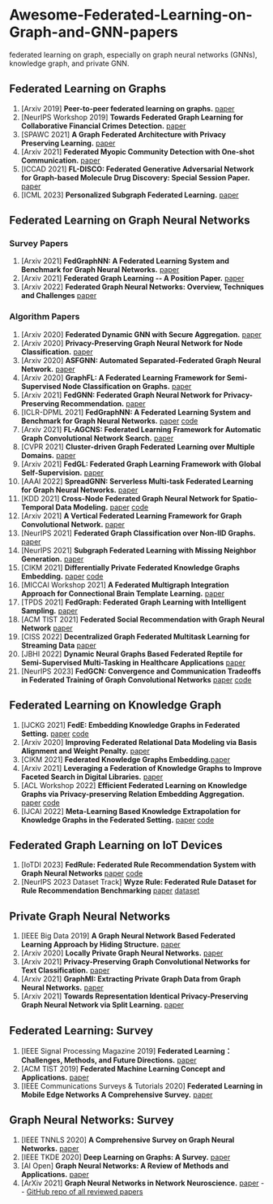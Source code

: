# Awesome-Federated-Learning-on-Graph-and-GNN-papers
federated learning on graph, especially on graph neural networks (GNNs), knowledge graph, and private GNN.

## Federated Learning on Graphs
1. \[Arxiv 2019\] **Peer-to-peer federated learning on graphs.** [paper](https://arxiv.org/pdf/1901.11173)
2. \[NeurIPS Workshop 2019\] **Towards Federated Graph Learning for Collaborative Financial Crimes Detection.** [paper](https://arxiv.org/pdf/1909.12946)
3. \[SPAWC 2021\] **A Graph Federated Architecture with Privacy Preserving Learning.** [paper](https://arxiv.org/pdf/2104.13215)
4. \[Arxiv 2021\] **Federated Myopic Community Detection with One-shot Communication.** [paper](https://arxiv.org/pdf/2106.07255)
5. \[ICCAD 2021\] **FL-DISCO: Federated Generative Adversarial Network for Graph-based Molecule Drug Discovery: Special Session Paper.** [paper](https://doi.org/10.1109/ICCAD51958.2021.9643440)
6. \[ICML 2023\] **Personalized Subgraph Federated Learning.** [paper](https://arxiv.org/abs/2206.10206)

## Federated Learning on Graph Neural Networks

### Survey Papers
1. \[Arxiv 2021\] **FedGraphNN: A Federated Learning System and Benchmark for Graph Neural Networks.** [paper](https://arxiv.org/pdf/2104.07145) 
2. \[Arxiv 2021\] **Federated Graph Learning -- A Position Paper.** [paper](https://arxiv.org/pdf/2105.11099)
2. \[Arxiv 2022\] **Federated Graph Neural Networks: Overview, Techniques and Challenges** [paper](https://arxiv.org/pdf/2202.07256)


### Algorithm Papers

1. \[Arxiv 2020\] **Federated Dynamic GNN with Secure Aggregation.** [paper](https://arxiv.org/pdf/2009.07351)
2. \[Arxiv 2020\] **Privacy-Preserving Graph Neural Network for Node Classification.** [paper](https://arxiv.org/pdf/2005.11903)
3. \[Arxiv 2020\] **ASFGNN: Automated Separated-Federated Graph Neural Network.** [paper](https://arxiv.org/pdf/2011.03248)
4. \[Arxiv 2020\] **GraphFL: A Federated Learning Framework for Semi-Supervised Node Classification on Graphs.** [paper](https://arxiv.org/pdf/2012.04187)
5. \[Arxiv 2021\] **FedGNN: Federated Graph Neural Network for Privacy-Preserving Recommendation.** [paper](https://arxiv.org/pdf/2102.04925)
6. \[ICLR-DPML 2021\] **FedGraphNN: A Federated Learning System and Benchmark for Graph Neural Networks.** [paper](https://arxiv.org/pdf/2104.07145) [code](https://github.com/FedML-AI/FedGraphNN)
7. \[Arxiv 2021\] **FL-AGCNS: Federated Learning Framework for Automatic Graph Convolutional Network Search.** [paper](https://arxiv.org/pdf/2104.04141)
8. \[CVPR 2021\] **Cluster-driven Graph Federated Learning over Multiple Domains.** [paper](https://arxiv.org/pdf/2104.14628)
9. \[Arxiv 2021\] **FedGL: Federated Graph Learning Framework with Global Self-Supervision.** [paper](https://arxiv.org/pdf/2105.03170)
10. \[AAAI 2022\] **SpreadGNN: Serverless Multi-task Federated Learning for Graph Neural Networks.** [paper](https://arxiv.org/pdf/2106.02743)
12. \[KDD 2021\] **Cross-Node Federated Graph Neural Network for Spatio-Temporal Data Modeling.** [paper](https://arxiv.org/pdf/2106.05223) [code](https://github.com/mengcz13/KDD2021_CNFGNN)
13. \[Arxiv 2021\] **A Vertical Federated Learning Framework for Graph Convolutional Network.** [paper](https://arxiv.org/pdf/2106.11593)
14. \[NeurIPS 2021\] **Federated Graph Classification over Non-IID Graphs.** [paper](https://arxiv.org/pdf/2106.13423)
15. \[NeurIPS 2021\] **Subgraph Federated Learning with Missing Neighbor Generation.** [paper](https://arxiv.org/pdf/2106.13430)
16. \[CIKM 2021\] **Differentially Private Federated Knowledge Graphs Embedding.** [paper](https://arxiv.org/pdf/2105.07615) [code](https://github.com/HKUST-KnowComp/FKGE)
17. \[MICCAI Workshop 2021\] **A Federated Multigraph Integration Approach for Connectional Brain Template Learning.** [paper](https://link.springer.com/chapter/10.1007/978-3-030-89847-2_4)
18. \[TPDS 2021] **FedGraph: Federated Graph Learning with Intelligent Sampling.** [paper](https://ieeexplore.ieee.org/abstract/document/9606516/) 
19. [ACM TIST 2021] **Federated Social Recommendation with Graph Neural Network** [paper](https://arxiv.org/pdf/2111.10778)
20. [CISS 2022] **Decentralized Graph Federated Multitask Learning for Streaming Data** [paper](https://doi.org/10.1109/CISS53076.2022.9751160)
21. [JBHI 2022] **Dynamic Neural Graphs Based Federated Reptile for Semi-Supervised Multi-Tasking in Healthcare Applications** [paper](https://ieeexplore.ieee.org/document/9648036)
22. [NeurIPS 2023] **FedGCN: Convergence and Communication Tradeoffs in Federated Training of Graph Convolutional Networks** [paper](https://arxiv.org/abs/2201.12433) [code](https://github.com/yh-yao/FedGCN)

## Federated Learning on Knowledge Graph
1. \[IJCKG 2021\] **FedE: Embedding Knowledge Graphs in Federated Setting.** [paper](https://dl.acm.org/doi/abs/10.1145/3502223.3502233) [code](https://github.com/AnselCmy/FedE)
2. \[Arxiv 2020\] **Improving Federated Relational Data Modeling via Basis Alignment and Weight Penalty.** [paper](https://arxiv.org/pdf/2011.11369)
3. \[CIKM 2021\] **Federated Knowledge Graphs Embedding.**[paper](https://arxiv.org/pdf/2105.07615)
4. \[Arxiv 2021\] **Leveraging a Federation of Knowledge Graphs to Improve Faceted Search in Digital Libraries.** [paper](https://arxiv.org/pdf/2107.05447)
5. \[ACL Workshop 2022\] **Efficient Federated Learning on Knowledge Graphs via Privacy-preserving Relation Embedding Aggregation.** [paper](https://arxiv.org/abs/2203.09553) [code](https://github.com/taokz/FedR)
6. \[IJCAI 2022\] **Meta-Learning Based Knowledge Extrapolation for Knowledge Graphs in the Federated Setting.** [paper](https://arxiv.org/abs/2205.04692) [code](https://github.com/zjukg/MaKEr)

## Federated Graph Learning on IoT Devices
1. [IoTDI 2023] **FedRule: Federated Rule Recommendation System with Graph Neural Networks** [paper](https://arxiv.org/abs/2211.06812) [code](https://github.com/yh-yao/FedRule)
1. [NeurIPS 2023 Dataset Track] **Wyze Rule: Federated Rule Dataset for Rule Recommendation Benchmarking** [paper](https://openreview.net/forum?id=qynH28Y4xE) [dataset](https://huggingface.co/datasets/wyzelabs/RuleRecommendation)

## Private Graph Neural Networks
1. \[IEEE Big Data 2019\] **A Graph Neural Network Based Federated Learning Approach by Hiding Structure.** [paper](https://www.researchgate.net/profile/Shijun_Liu3/publication/339482514_SGNN_A_Graph_Neural_Network_Based_Federated_Learning_Approach_by_Hiding_Structure/links/5f48365d458515a88b790595/SGNN-A-Graph-Neural-Network-Based-Federated-Learning-Approach-by-Hiding-Structure.pdf)
2. \[Arxiv 2020\] **Locally Private Graph Neural Networks.** [paper](https://arxiv.org/pdf/2006.05535)
3. \[Arxiv 2021\] **Privacy-Preserving Graph Convolutional Networks for Text Classification.** [paper](https://arxiv.org/pdf/2102.09604)
4. \[Arxiv 2021\] **GraphMI: Extracting Private Graph Data from Graph Neural Networks.** [paper](https://arxiv.org/pdf/2106.02820)
5. \[Arxiv 2021\] **Towards Representation Identical Privacy-Preserving Graph Neural Network via Split Learning.** [paper](https://arxiv.org/abs/2107.05917)


## Federated Learning: Survey
1. \[IEEE Signal Processing Magazine 2019\] **Federated Learning：Challenges, Methods, and Future Directions.** [paper](https://arxiv.org/pdf/1908.07873)
2. \[ACM TIST 2019\] **Federated Machine Learning Concept and Applications.** [paper](https://arxiv.org/pdf/1902.04885)
3. \[IEEE Communications Surveys & Tutorials 2020\] **Federated Learning in Mobile Edge Networks A Comprehensive Survey.** [paper](https://arxiv.org/pdf/1909.11875)

## Graph Neural Networks: Survey
1. \[IEEE TNNLS 2020\] **A Comprehensive Survey on Graph Neural Networks.** [paper](https://arxiv.org/pdf/1901.00596)
2. \[IEEE TKDE 2020\] **Deep Learning on Graphs: A Survey.** [paper](https://arxiv.org/pdf/1812.04202.pdf%E3%80%82)
3. \[AI Open\] **Graph Neural Networks: A Review of Methods and Applications.** [paper](https://www.sciencedirect.com/science/article/pii/S2666651021000012)
4. \[ArXiv 2021\] **Graph Neural Networks in Network Neuroscience.** [paper](https://arxiv.org/pdf/2106.03535.pdf) -- [GitHub repo of all reviewed papers](https://github.com/basiralab/GNNs-in-Network-Neuroscience)

